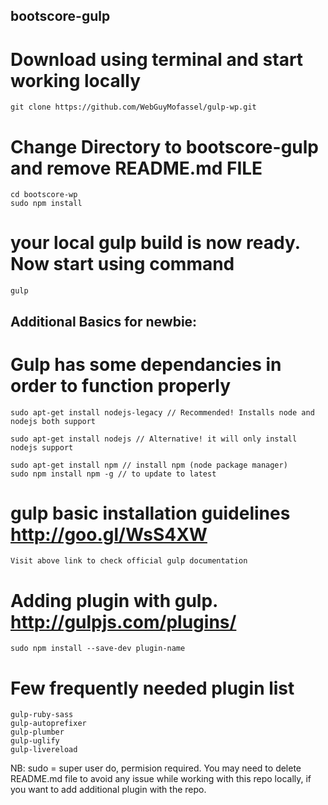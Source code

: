 ## bootscore-gulp

# Download using terminal and start working locally
    git clone https://github.com/WebGuyMofassel/gulp-wp.git

# Change Directory to bootscore-gulp and remove README.md FILE
    cd bootscore-wp
    sudo npm install

# your local gulp build is now ready. Now start using command 
    gulp

## Additional Basics for newbie:

# Gulp has some dependancies in order to function properly
    sudo apt-get install nodejs-legacy // Recommended! Installs node and nodejs both support

    sudo apt-get install nodejs // Alternative! it will only install nodejs support

    sudo apt-get install npm // install npm (node package manager)
    sudo npm install npm -g // to update to latest

# gulp basic installation guidelines http://goo.gl/WsS4XW
    Visit above link to check official gulp documentation 

# Adding plugin with gulp. http://gulpjs.com/plugins/
    sudo npm install --save-dev plugin-name

# Few frequently needed plugin list 

    gulp-ruby-sass 
    gulp-autoprefixer
    gulp-plumber
    gulp-uglify
    gulp-livereload


NB: sudo = super user do, permision required. You may need to delete README.md file to avoid any issue while working with this repo locally, if you want to add additional plugin with the repo.